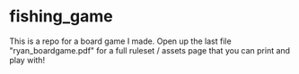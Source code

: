 # fishing_game
This is a repo for a board game I made. Open up the last file "ryan_boardgame.pdf" for a full ruleset / assets page that you can print and play with!
